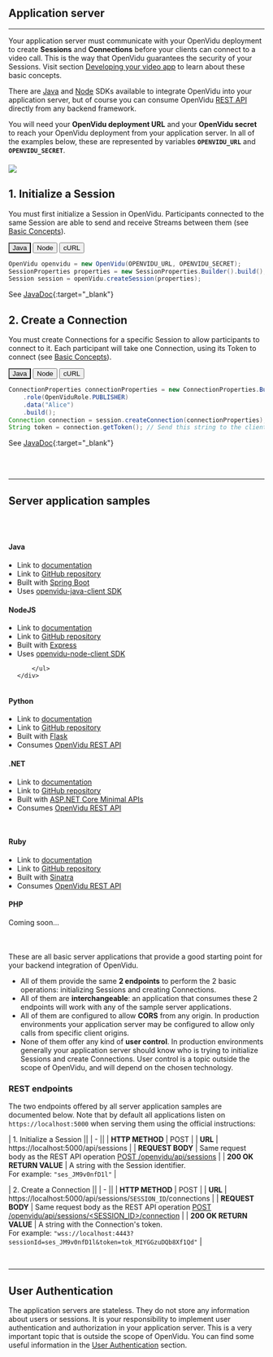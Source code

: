 <h2 id="section-title">Application server</h2>
<hr>

Your application server must communicate with your OpenVidu deployment to create **Sessions** and **Connections** before your clients can connect to a video call. This is the way that OpenVidu guarantees the security of your Sessions. Visit section [Developing your video app](developing-your-video-app/) to learn about these basic concepts.

There are [Java](reference-docs/openvidu-java-client/) and [Node](reference-docs/openvidu-node-client/) SDKs available to integrate OpenVidu into your application server, but of course you can consume OpenVidu [REST API](reference-docs/REST-API/) directly from any backend framework.

You will need your **OpenVidu deployment URL** and your **OpenVidu secret** to reach your OpenVidu deployment from your application server. In all of the examples below, these are represented by variables **`OPENVIDU_URL`** and **`OPENVIDU_SECRET`**.

<div class="row">
    <div class="pro-gallery" style="margin: 20px 0">
        <a data-fancybox="gallery" data-type="image" href="img/docs/home/openvidu-workflow-server.png" class="fancybox-img"><img class="img-responsive" style="margin: auto; max-height: 550px" src="img/docs/home/openvidu-workflow-server.png"/></a>
    </div>
</div>

## 1. Initialize a Session

You must first initialize a Session in OpenVidu. Participants connected to the same Session are able to send and receive Streams between them (see [Basic Concepts](developing-your-video-app/#basic-concepts)).

<div class="lang-tabs-container" markdown="1">

<div class="lang-tabs-header">
  <button class="lang-tabs-btn" onclick="changeLangTab(event)" style="background-color: #e8e8e8; color: black">Java</button>
  <button class="lang-tabs-btn" onclick="changeLangTab(event)">Node</button>
  <button class="lang-tabs-btn" onclick="changeLangTab(event)">cURL</button>
</div>

<div id="java" class="lang-tabs-content" markdown="1">

```java
OpenVidu openvidu = new OpenVidu(OPENVIDU_URL, OPENVIDU_SECRET);
SessionProperties properties = new SessionProperties.Builder().build();
Session session = openVidu.createSession(properties);
```

See [JavaDoc](api/openvidu-java-client/io/openvidu/java/client/OpenVidu.html#createSession()){:target="_blank"}

</div>

<div id="node" class="lang-tabs-content" style="display:none" markdown="1">

```javascript
var openVidu = new OpenVidu(OPENVIDU_URL, OPENVIDU_SECRET);
var properties = {};
var session = await openVidu.createSession(properties);
```

See [TypeDoc](api/openvidu-node-client/classes/openvidu.html#createsession){:target="_blank"}

</div>

<div id="curl" class="lang-tabs-content" style="display:none" markdown="1">

```sh
curl -X POST <OPENVIDU_URL>/openvidu/api/sessions \
     -u OPENVIDUAPP:<OPENVIDU_SECRET> \
     -H "Content-Type: application/json" \
     -d "{}"
```

See method [POST /openvidu/api/sessions](reference-docs/REST-API#post-session)

</div>

</div>

## 2. Create a Connection

You must create Connections for a specific Session to allow participants to connect to it. Each participant will take one Connection, using its Token to connect (see [Basic Concepts](developing-your-video-app/#basic-concepts)).

<div class="lang-tabs-container" markdown="1">

<div class="lang-tabs-header">
  <button class="lang-tabs-btn" onclick="changeLangTab(event)" style="background-color: #e8e8e8; color: black">Java</button>
  <button class="lang-tabs-btn" onclick="changeLangTab(event)">Node</button>
  <button class="lang-tabs-btn" onclick="changeLangTab(event)">cURL</button>
</div>

<div id="java" class="lang-tabs-content" markdown="1">

```java
ConnectionProperties connectionProperties = new ConnectionProperties.Builder()
    .role(OpenViduRole.PUBLISHER)
    .data("Alice")
    .build();
Connection connection = session.createConnection(connectionProperties);
String token = connection.getToken(); // Send this string to the client side
```

See [JavaDoc](api/openvidu-java-client/io/openvidu/java/client/Session.html#createConnection()){:target="_blank"}

</div>

<div id="node" class="lang-tabs-content" style="display:none" markdown="1">

```javascript
var connectionProperties = {
    role: "PUBLISHER",
    data: "Alice"
};
var connection = await session.createConnection(connectionProperties);
var token = connection.token; // Send this string to the client side
```

See [TypeDoc](api/openvidu-node-client/classes/Session.html#createconnection){:target="_blank"}

</div>

<div id="curl" class="lang-tabs-content" style="display:none" markdown="1">

```sh
curl -X POST <OPENVIDU_URL>/openvidu/api/sessions/<SESSION_ID>/connection \
     -u OPENVIDUAPP:<OPENVIDU_SECRET> \
     -H "Content-Type: application/json" \
     -d '{"role": "PUBLISHER", "data": "Alice"}'
```

See method [POST /openvidu/api/sessions/&lt;SESSION_ID&gt;/connection](reference-docs/REST-API/#post-connection)

</div>

</div>

<br><br><hr>

## Server application samples

<div class="row" style="margin-top: 50px">

<div class="col-md-4 col-sm-4 team-member">
    <div class="effect effects wow">
        <div class="img">
            <img src="img/assets/server-langs/java.svg" class="img-responsive img-tutorials" alt="" />
            <a href="application-server/openvidu-basic-java/">
                <div class="overlay">
                    <ul class="expand"></ul>
                </div>
            </a>
        </div>
    </div>
    <div class="member-info wow">
        <h4>Java</h4>
        <ul style="margin: 0; padding-left: 17px;">
            <li>Link to <a href="application-server/openvidu-basic-java/">documentation</a></li>
            <li>Link to <a href="https://github.com/OpenVidu/openvidu-tutorials/tree/master/openvidu-basic-java" target="_blank">GitHub repository</a></li>
            <li>Built with <a href="https://spring.io/projects/spring-boot" target="_blank">Spring Boot</a></li>
            <li>Uses <a href="reference-docs/openvidu-java-client/">openvidu-java-client SDK</a></li>
        </ul>
    </div>
</div>

<div class="col-md-4 col-sm-4 team-member">
    <div class="effect effects wow">
        <div class="img">
            <img src="img/assets/server-langs/nodejs.svg" class="img-responsive img-tutorials" alt="" />
            <a href="application-server/openvidu-basic-node/">
                <div class="overlay">
                    <ul class="expand"></ul>
                </div>
            </a>
        </div>
    </div>
    <div class="member-info wow">
        <h4>NodeJS</h4>
        <ul style="margin: 0; padding-left: 17px;">
            <li>Link to <a href="application-server/openvidu-basic-node/">documentation</a></li>
            <li>Link to <a href="https://github.com/OpenVidu/openvidu-tutorials/tree/master/openvidu-basic-node" target="_blank">GitHub repository</a></li>
            <li>Built with <a href="https://expressjs.com" target="_blank">Express</a></li>
            <li>Uses <a href="reference-docs/openvidu-node-client/">openvidu-node-client SDK</a></li>

        </ul>
    </div>
</div>

<div class="col-md-4 col-sm-4 team-member">
    <div class="effect effects wow">
        <div class="img">
            <img src="img/assets/server-langs/python.svg" class="img-responsive img-tutorials" alt="" />
            <a href="application-server/openvidu-basic-python/">
                <div class="overlay">
                    <ul class="expand"></ul>
                </div>
            </a>
        </div>
    </div>
    <div class="member-info wow">
        <h4>Python</h4>
        <ul style="margin: 0; padding-left: 17px;">
            <li>Link to <a href="application-server/openvidu-basic-python/">documentation</a></li>
            <li>Link to <a href="https://github.com/OpenVidu/openvidu-tutorials/tree/master/openvidu-basic-python" target="_blank">GitHub repository</a></li>
            <li>Built with <a href="https://flask.palletsprojects.com" target="_blank">Flask</a></li>
            <li>Consumes <a href="reference-docs/REST-API/">OpenVidu REST API</a></li>
        </ul>
    </div>
</div>

</div>

<div class="row" style="margin-bottom: 50px">

<div class="col-md-4 col-sm-4 team-member">
    <div class="effect effects wow">
        <div class="img">
            <img src="img/assets/server-langs/dotnet.svg" class="img-responsive img-tutorials" alt="" />
            <a href="application-server/openvidu-basic-dotnet/">
                <div class="overlay">
                    <ul class="expand"></ul>
                </div>
            </a>
        </div>
    </div>
    <div class="member-info wow">
        <h4>.NET</h4>
        <ul style="margin: 0; padding-left: 17px;">
            <li>Link to <a href="application-server/openvidu-basic-dotnet/">documentation</a></li>
            <li>Link to <a href="https://github.com/OpenVidu/openvidu-tutorials/tree/master/openvidu-basic-dotnet" target="_blank">GitHub repository</a></li>
            <li>Built with <a href="https://docs.microsoft.com/aspnet/core/tutorials/min-web-api?view=aspnetcore-6.0&tabs=visual-studio" target="_blank">ASP.NET Core Minimal APIs</a></li>
            <li>Consumes <a href="reference-docs/REST-API/">OpenVidu REST API</a></li>
        </ul>
    </div>
</div>

<div class="col-md-4 col-sm-4 team-member">
    <div class="effect effects wow">
        <div class="img">
            <img src="img/assets/server-langs/ruby.svg" class="img-responsive img-tutorials" alt="" style="padding: 15px"/>
            <a href="application-server/openvidu-basic-ruby/">
                <div class="overlay">
                    <ul class="expand"></ul>
                </div>
            </a>
        </div>
    </div>
    <div class="member-info wow">
        <h4>Ruby</h4>
        <ul style="margin: 0; padding-left: 17px;">
            <li>Link to <a href="application-server/openvidu-basic-ruby/">documentation</a></li>
            <li>Link to <a href="https://github.com/OpenVidu/openvidu-tutorials/tree/master/openvidu-basic-ruby" target="_blank">GitHub repository</a></li>
            <li>Built with <a href="https://sinatrarb.com/" target="_blank">Sinatra</a></li>
            <li>Consumes <a href="reference-docs/REST-API/">OpenVidu REST API</a></li>
        </ul>
    </div>
</div>

<div class="col-md-4 col-sm-4 team-member">
    <div class="effect effects wow">
        <div class="img">
            <img src="img/assets/server-langs/php.svg" class="img-responsive img-tutorials" alt="" />
            <a href="https://github.com/OpenVidu/openvidu-tutorials/tree/master/openvidu-basic-php" target="_blank">
                <div class="overlay">
                    <ul class="expand"></ul>
                </div>
            </a>
        </div>
    </div>
    <div class="member-info wow">
        <h4>PHP</h4>
        <p>Coming soon...</p>
        <!-- <p>Built with <a href="https://laravel.com" target="_blank">Laravel</a><br>Consumes <a href="reference-docs/REST-API/">OpenVidu REST API</a></p> -->
    </div>
</div>

</div>

These are all basic server applications that provide a good starting point for your backend integration of OpenVidu.

- All of them provide the same **2 endpoints** to perform the 2 basic operations: initializing Sessions and creating Connections.
- All of them are **interchangeable**: an application that consumes these 2 endpoints will work with any of the sample server applications.
- All of them are configured to allow **CORS** from any origin. In production environments your application server may be configured to allow only calls from specific client origins.
- None of them offer any kind of **user control**. In production environments generally your application server should know who is trying to initialize Sessions and create Connections. User control is a topic outside the scope of OpenVidu, and will depend on the chosen technology.

### REST endpoints

The two endpoints offered by all server application samples are documented below. Note that by default all applications listen on `https://localhost:5000` when serving them using the official instructions:

| 1. Initialize a Session ||
| - ||
| **HTTP METHOD**  | POST |
| **URL**          | https://localhost:5000/api/sessions |
| **REQUEST BODY** | Same request body as the REST API operation [POST /openvidu/api/sessions](reference-docs/REST-API/#post-session) |
| **200 OK RETURN VALUE** | A string with the Session identifier.<br>For example: `"ses_JM9v0nfD1l"` |

| 2. Create a Connection ||
| - ||
| **HTTP METHOD**  | POST |
| **URL**          | https://localhost:5000/api/sessions/`SESSION_ID`/connections |
| **REQUEST BODY** | Same request body as the REST API operation [POST /openvidu/api/sessions/&lt;SESSION_ID&gt;/connection](reference-docs/REST-API/#post-connection) |
| **200 OK RETURN VALUE** | A string with the Connection's token.<br>For example: `"wss://localhost:4443?sessionId=ses_JM9v0nfD1l&token=tok_MIYGGzuDQb8Xf1Qd"` |

<br>

---

## User Authentication

The application servers are stateless. They do not store any information about users or sessions. It is your responsibility to implement user authentication and authorization in your application server. This is a very important topic that is outside the scope of OpenVidu. You can find some useful information in the [User Authentication](/application-server/user-authentication/) section.

<br>
<script>
function changeLangTab(event) {
  var parent = event.target.parentNode.parentNode;
  var txt = event.target.textContent || event.target.innerText;
  var txt = txt.replace(/\s/g, "-").toLowerCase();
  for (var i = 0; i < parent.children.length; i++) {
    var child = parent.children[i];
    // Change appearance of language buttons
    if (child.classList.contains("lang-tabs-header")) {
        for (var j = 0; j < child.children.length; j++) {
            var btn = child.children[j];
            if (btn.classList.contains("lang-tabs-btn")) {
                btn.style.backgroundColor = btn === event.target ? '#e8e8e8' : '#f9f9f9';
                btn.style.color = btn === event.target ? 'black' : '#777';
            }
        }
    }
    // Change visibility of language content
    if (child.classList.contains("lang-tabs-content")) {
        if (child.id === txt) {
            child.style.display = "block";
        } else {
            child.style.display = "none";
        }
    }
  }
}
</script>

<link rel="stylesheet" href="https://cdnjs.cloudflare.com/ajax/libs/fancybox/3.1.20/jquery.fancybox.min.css" />
<script src="https://cdnjs.cloudflare.com/ajax/libs/fancybox/3.1.20/jquery.fancybox.min.js"></script>
<script type='text/javascript' src='js/fancybox-setup.js'></script>
